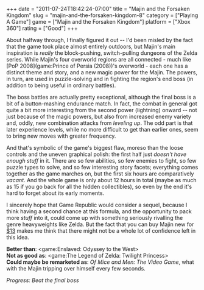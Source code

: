 +++
date = "2011-07-24T18:42:24-07:00"
title = "Majin and the Forsaken Kingdom"
slug = "majin-and-the-forsaken-kingdom-8"
category = ["Playing A Game"]
game = ["Majin and the Forsaken Kingdom"]
platform = ["Xbox 360"]
rating = ["Good"]
+++

About halfway through, I finally figured it out -- I'd been misled by the fact that the game took place almost entirely outdoors, but Majin's main inspiration is <i>really</i> the block-pushing, switch-pulling dungeons of the Zelda series.  While Majin's four overworld regions are all connected - much like [PoP 2008](game:Prince of Persia (2008))'s overworld - each one has a distinct theme and story, and a new magic power for the Majin.  The powers, in turn, are used in puzzle-solving and in fighting the region's end boss (in addition to being useful in ordinary battles).

The boss battles are actually pretty exceptional, although the final boss is a bit of a button-mashing endurance match.  In fact, the combat in general got quite a bit more interesting from the second power (lightning) onward -- not just because of the magic powers, but also from increased enemy variety and, oddly, new combination attacks from <i>leveling up</i>.  The odd part is that later experience levels, while no more difficult to get than earlier ones, seem to bring new moves with greater frequency.

And that's symbolic of the game's biggest flaw, moreso than the loose controls and the uneven graphical polish: the first half just <i>doesn't have enough stuff</i> in it.  There are so few abilities, so few enemies to fight, so few puzzle types to solve, and so few interesting story facets; everything comes together as the game marches on, but the first six hours are comparatively <i>vacant</i>.  And the whole game is only about 12 hours in total (maybe as much as 15 if you go back for all the hidden collectibles), so even by the end it's hard to forget about its early moments.

I sincerely hope that Game Republic would consider a sequel, because I think having a second chance at this formula, and the opportunity to pack more <i>stuff</i> into it, could come up with something seriously rivalling the genre heavyweights like Zelda.  But the fact that you can buy Majin new for <a href="http://www.amazon.com/dp/B003BE6OZC">$13</a> makes me think that there might not be a whole lot of confidence left in this idea.

<b>Better than</b>: <game:Enslaved: Odyssey to the West>  
<b>Not as good as</b>: <game:The Legend of Zelda: Twilight Princess>  
<b>Could maybe be remarketed as</b>: <i>Of Mice and Men: The Video Game</i>, what with the Majin tripping over himself every few seconds.

<i>Progress: Beat the final boss</i>